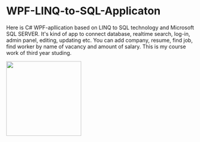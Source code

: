 # WPF-LINQ-to-SQL-Applicaton
Here is C# WPF-apllication based on LINQ to SQL technology and Microsoft SQL SERVER.
It's kind of app to connect database, realtime search, log-in, admin panel, editing, updating etc. You can add company, resume, find job, find worker by name of vacancy and amount of salary. This is my course work of third year studing.

<img align="center" width="200" style="margin:0 auto;" src="https://pp.userapi.com/c830708/v830708854/117853/yfRH4mxgEc8.jpg" />
